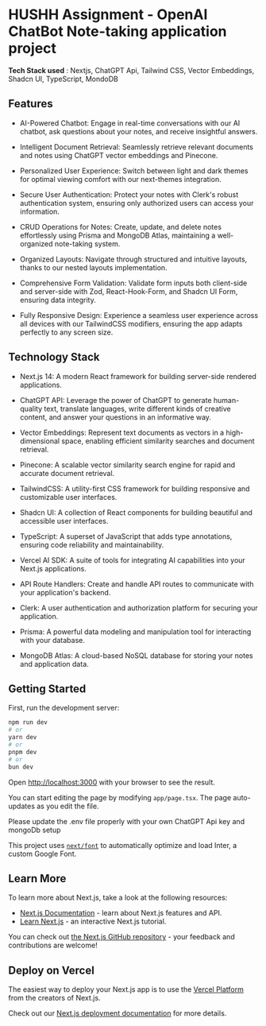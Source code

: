 # HUSHH Assignment - OpenAI ChatBot Note-taking application project
**Tech Stack used** : Nextjs, ChatGPT Api, Tailwind CSS, Vector Embeddings, Shadcn UI, TypeScript, MondoDB

## Features
* AI-Powered Chatbot: Engage in real-time conversations with our AI chatbot, ask questions about your notes, and receive insightful answers.

* Intelligent Document Retrieval: Seamlessly retrieve relevant documents and notes using ChatGPT vector embeddings and Pinecone.

* Personalized User Experience: Switch between light and dark themes for optimal viewing comfort with our next-themes integration.

* Secure User Authentication: Protect your notes with Clerk's robust authentication system, ensuring only authorized users can access your information.

* CRUD Operations for Notes: Create, update, and delete notes effortlessly using Prisma and MongoDB Atlas, maintaining a well-organized note-taking system.

* Organized Layouts: Navigate through structured and intuitive layouts, thanks to our nested layouts implementation.

* Comprehensive Form Validation: Validate form inputs both client-side and server-side with Zod, React-Hook-Form, and Shadcn UI Form, ensuring data integrity.

* Fully Responsive Design: Experience a seamless user experience across all devices with our TailwindCSS modifiers, ensuring the app adapts perfectly to any screen size.


## Technology Stack
* Next.js 14: A modern React framework for building server-side rendered applications.

* ChatGPT API: Leverage the power of ChatGPT to generate human-quality text, translate languages, write different kinds of creative content, and answer your questions in an informative way.

* Vector Embeddings: Represent text documents as vectors in a high-dimensional space, enabling efficient similarity searches and document retrieval.

* Pinecone: A scalable vector similarity search engine for rapid and accurate document retrieval.

* TailwindCSS: A utility-first CSS framework for building responsive and customizable user interfaces.

* Shadcn UI: A collection of React components for building beautiful and accessible user interfaces.

* TypeScript: A superset of JavaScript that adds type annotations, ensuring code reliability and maintainability.

* Vercel AI SDK: A suite of tools for integrating AI capabilities into your Next.js applications.

* API Route Handlers: Create and handle API routes to communicate with your application's backend.

* Clerk: A user authentication and authorization platform for securing your application.

* Prisma: A powerful data modeling and manipulation tool for interacting with your database.

* MongoDB Atlas: A cloud-based NoSQL database for storing your notes and application data.

## Getting Started

First, run the development server:

```bash
npm run dev
# or
yarn dev
# or
pnpm dev
# or
bun dev
```

Open [http://localhost:3000](http://localhost:3000) with your browser to see the result.

You can start editing the page by modifying `app/page.tsx`. The page auto-updates as you edit the file.

Please update the .env file properly with your own ChatGPT Api key and mongoDb setup

This project uses [`next/font`](https://nextjs.org/docs/basic-features/font-optimization) to automatically optimize and load Inter, a custom Google Font.

## Learn More

To learn more about Next.js, take a look at the following resources:

- [Next.js Documentation](https://nextjs.org/docs) - learn about Next.js features and API.
- [Learn Next.js](https://nextjs.org/learn) - an interactive Next.js tutorial.

You can check out [the Next.js GitHub repository](https://github.com/vercel/next.js/) - your feedback and contributions are welcome!

## Deploy on Vercel

The easiest way to deploy your Next.js app is to use the [Vercel Platform](https://vercel.com/new?utm_medium=default-template&filter=next.js&utm_source=create-next-app&utm_campaign=create-next-app-readme) from the creators of Next.js.

Check out our [Next.js deployment documentation](https://nextjs.org/docs/deployment) for more details.

